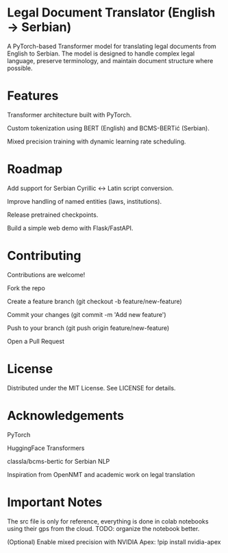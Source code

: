 # Legal Document Translator (English → Serbian)

A PyTorch-based Transformer model for translating legal documents from English to Serbian.
The model is designed to handle complex legal language, preserve terminology, and maintain document structure where possible.

# Features

Transformer architecture built with PyTorch.

Custom tokenization using BERT (English) and BCMS-BERTić (Serbian).

Mixed precision training with dynamic learning rate scheduling.

# Roadmap

 Add support for Serbian Cyrillic ↔ Latin script conversion.

 Improve handling of named entities (laws, institutions).

 Release pretrained checkpoints.

 Build a simple web demo with Flask/FastAPI.

# Contributing

Contributions are welcome!

Fork the repo

Create a feature branch (git checkout -b feature/new-feature)

Commit your changes (git commit -m 'Add new feature')

Push to your branch (git push origin feature/new-feature)

Open a Pull Request

# License

Distributed under the MIT License. See LICENSE for details.

# Acknowledgements

PyTorch

HuggingFace Transformers

classla/bcms-bertic
 for Serbian NLP

Inspiration from OpenNMT and academic work on legal translation

# Important Notes
The src file is only for reference, everything is done in colab notebooks using their gps from the cloud.
TODO: organize the notebook better.

(Optional) Enable mixed precision with NVIDIA Apex:
!pip install nvidia-apex
